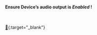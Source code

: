 <h4>Ensure Device’s audio output is <i>Enabled</i> !</h4> 


<br />

 [🍳](https://player.vimeo.com/video/429245404){:target="_blank"}





